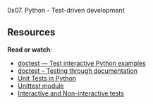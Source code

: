 0x07. Python - Test-driven development

<h2>Resources</h2>

<p><strong>Read or watch</strong>:</p>

<ul>
<li><a href="https://docs.python.org/3.4/library/doctest.html" title="doctest — Test interactive Python examples" target="_blank">doctest — Test interactive Python examples</a> </li>
<li><a href="https://pymotw.com/3/doctest/" title="doctest – Testing through documentation" target="_blank">doctest – Testing through documentation</a> </li>
<li><a href="https://www.youtube.com/watch?v=1Lfv5tUGsn8&ab_channel=Socratica" title="Unit Tests in Python" target="_blank">Unit Tests in Python</a></li>
<li><a href="https://www.youtube.com/watch?v=6tNS--WetLI&ab_channel=CoreySchafer" title="Unittest module" target="_blank">Unittest module</a></li>
<li><a href="https://mattermost.com/blog/testing-python-understanding-doctest-and-unittest/" title="Interactive and Non-interactive tests" target="_blank">Interactive and Non-interactive tests</a></li>
</ul>
